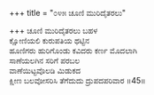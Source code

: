 +++
title = "೦೪೫ ಚೂಣಿ ಮುರಿದೈತರಲು"

+++
ಚೂಣಿ ಮುರಿದೈತರಲು ಬಹಳ  
ಕ್ಷೋಣಿಯಲಿ ಕುರುಪತಿಯ ಥಟ್ಟಿನ  
ಹೂಣಿಗರು ಹುರಿಗೊಂಡು ಕವಿದರು ಕರ್ಣ ಮೊದಲಾಗಿ   
ಸಾಣೆಯಲಗಿನ ಸರಿಗೆ ಪರಬಲ  
ವಾಣೆಯಿಟ್ಟವೊಲಡಿ ಮಿಡುಕದ  
ಕ್ಷೀಣ ಬಲವೋಸರಿಸಿ ತೆಗೆದುದು ದ್ರುಪದಪರಿವಾರ      ॥45॥